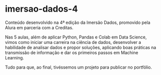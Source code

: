 # imersao-dados-4
Conteúdo desenvolvido na 4ª edição da Imersão Dados, promovido pela Alura em parceria com a Creditas.

Nas 5 aulas, além de aplicar Python, Pandas e Colab em Data Science, vimos como iniciar uma carreira na ciência de dados, desenvolver a habilidade de analisar dados e propor soluções, aplicando boas práticas na transmissão de informação e dar os primeiros passos em Machine Learning.

Tudo para que, ao final, tivéssemos um projeto para publicar no portfólio.
